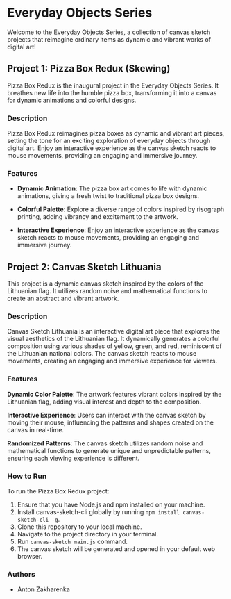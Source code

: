 # Everyday Objects Series

Welcome to the Everyday Objects Series, a collection of canvas sketch projects that reimagine ordinary items as dynamic and vibrant works of digital art!

## Project 1: Pizza Box Redux (Skewing)

Pizza Box Redux is the inaugural project in the Everyday Objects Series. It breathes new life into the humble pizza box, transforming it into a canvas for dynamic animations and colorful designs.

### Description

Pizza Box Redux reimagines pizza boxes as dynamic and vibrant art pieces, setting the tone for an exciting exploration of everyday objects through digital art. Enjoy an interactive experience as the canvas sketch reacts to mouse movements, providing an engaging and immersive journey.

### Features

-   **Dynamic Animation**: The pizza box art comes to life with dynamic animations, giving a fresh twist to traditional pizza box designs.

-   **Colorful Palette**: Explore a diverse range of colors inspired by risograph printing, adding vibrancy and excitement to the artwork.

-   **Interactive Experience**: Enjoy an interactive experience as the canvas sketch reacts to mouse movements, providing an engaging and immersive journey.

## Project 2: Canvas Sketch Lithuania

This project is a dynamic canvas sketch inspired by the colors of the Lithuanian flag. It utilizes random noise and mathematical functions to create an abstract and vibrant artwork.

### Description

Canvas Sketch Lithuania is an interactive digital art piece that explores the visual aesthetics of the Lithuanian flag. It dynamically generates a colorful composition using various shades of yellow, green, and red, reminiscent of the Lithuanian national colors. The canvas sketch reacts to mouse movements, creating an engaging and immersive experience for viewers.

### Features

**Dynamic Color Palette**: The artwork features vibrant colors inspired by the Lithuanian flag, adding visual interest and depth to the composition.

**Interactive Experience**: Users can interact with the canvas sketch by moving their mouse, influencing the patterns and shapes created on the canvas in real-time.

**Randomized Patterns**: The canvas sketch utilizes random noise and mathematical functions to generate unique and unpredictable patterns, ensuring each viewing experience is different.

### How to Run

To run the Pizza Box Redux project:

1. Ensure that you have Node.js and npm installed on your machine.
2. Install canvas-sketch-cli globally by running `npm install canvas-sketch-cli -g`.
3. Clone this repository to your local machine.
4. Navigate to the project directory in your terminal.
5. Run `canvas-sketch main.js` command.
6. The canvas sketch will be generated and opened in your default web browser.

### Authors

-   Anton Zakharenka
